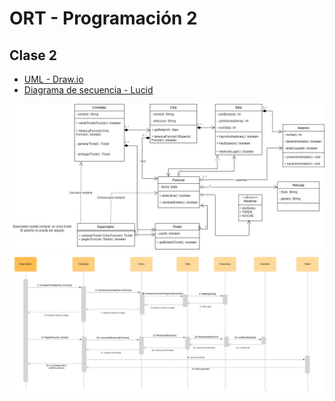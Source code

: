 # ORT - Programación 2

## Clase 2
- [UML - Draw.io](https://viewer.diagrams.net/?tags=%7B%7D&highlight=0000ff&edit=_blank&layers=1&nav=1&title=P2-TP1.drawio#Uhttps%3A%2F%2Fdrive.google.com%2Fuc%3Fid%3D148tapdAQrPDNU6n19LAEI0-jur1yhp4R%26export%3Ddownload)
- [Diagrama de secuencia - Lucid](https://lucid.app/lucidchart/ea7a4a13-df07-4bca-b864-5e671b0c3036/edit?viewport_loc=-384%2C-334%2C4993%2C2543%2CFDQc8L-t--qg&invitationId=inv_29ac7782-30e6-4208-a4ac-6febe4853e98)

![](/img/c02-uml.jpg)
![](/img/c02-diagrama-secuencia.png)
